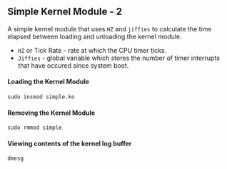 ## Simple Kernel Module - 2
A simple kernel module that uses `HZ` and `jiffies` to calculate the time elapsed between loading and unloading the kernel module.  
- `HZ` or Tick Rate - rate at which the CPU timer ticks.
- `Jiffies` - global variable which stores the number of timer interrupts that have occured since system boot.  

#### Loading the Kernel Module
`sudo insmod simple.ko`
#### Removing the Kernel Module
`sudo rmmod simple`
#### Viewing contents of the kernel log buffer
`dmesg`
